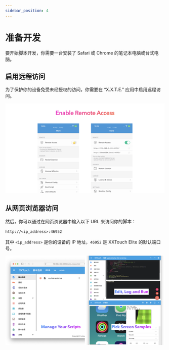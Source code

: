 ```yaml
---
sidebar_position: 4
---
```


# 准备开发

要开始脚本开发，你需要一台安装了 Safari 或 Chrome 的笔记本电脑或台式电脑。

## 启用远程访问

为了保护你的设备免受未经授权的访问，你需要在 “X.X.T.E.” 应用中启用远程访问。

![Remote_Access.001](./img/Remote_Access.001.png)

## 从网页浏览器访问

然后，你可以通过在网页浏览器中输入以下 URL 来访问你的脚本：

```txt
http://<ip_address>:46952
```

其中 `<ip_address>` 是你的设备的 IP 地址，`46952` 是 XXTouch Elite 的默认端口号。

![Web_Access.001](./img/Web_Access.001.png)
